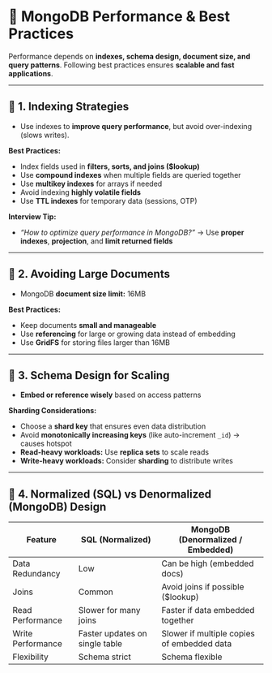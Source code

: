 # 📌 MongoDB Performance & Best Practices

Performance depends on **indexes, schema design, document size, and query patterns**. Following best practices ensures **scalable and fast applications**.  

---

## 🔹 1. Indexing Strategies

- Use indexes to **improve query performance**, but avoid over-indexing (slows writes).  

**Best Practices:**
- Index fields used in **filters, sorts, and joins ($lookup)**  
- Use **compound indexes** when multiple fields are queried together  
- Use **multikey indexes** for arrays if needed  
- Avoid indexing **highly volatile fields**  
- Use **TTL indexes** for temporary data (sessions, OTP)  

**Interview Tip:**  
- *“How to optimize query performance in MongoDB?”* → Use **proper indexes**, **projection**, and **limit returned fields**  

---

## 🔹 2. Avoiding Large Documents

- MongoDB **document size limit:** 16MB  

**Best Practices:**
- Keep documents **small and manageable**  
- Use **referencing** for large or growing data instead of embedding  
- Use **GridFS** for storing files larger than 16MB  

---

## 🔹 3. Schema Design for Scaling

- **Embed or reference wisely** based on access patterns  

**Sharding Considerations:**
- Choose a **shard key** that ensures even data distribution  
- Avoid **monotonically increasing keys** (like auto-increment `_id`) → causes hotspot  
- **Read-heavy workloads:** Use **replica sets** to scale reads  
- **Write-heavy workloads:** Consider **sharding** to distribute writes  

---

## 🔹 4. Normalized (SQL) vs Denormalized (MongoDB) Design

| **Feature**       | **SQL (Normalized)**             | **MongoDB (Denormalized / Embedded)** |
|------------------|---------------------------------|-------------------------------------|
| Data Redundancy   | Low                             | Can be high (embedded docs)         |
| Joins             | Common                          | Avoid joins if possible ($lookup)   |
| Read Performance  | Slower for many joins           | Faster if data embedded together    |
| Write Performance | Faster updates on single table  | Slower if multiple copies of embedded data |
| Flexibility       | Schema strict                   | Schema flexible                     |
